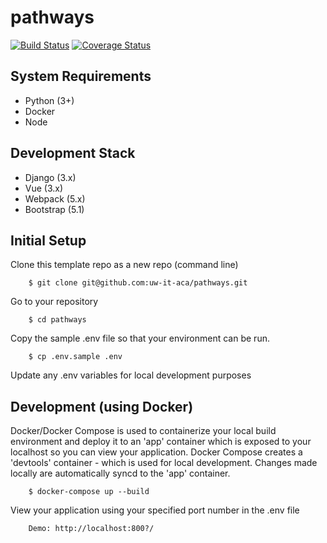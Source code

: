 # pathways

[![Build Status](https://github.com/uw-it-aca/pathways/workflows/Build%2C%20Test%20and%20Deploy/badge.svg?branch=main)](https://github.com/uw-it-aca/pathways/actions)
[![Coverage Status](https://coveralls.io/repos/github/uw-it-aca/pathways/badge.svg?branch=main)](https://coveralls.io/github/uw-it-aca/pathways?branch=main)

## System Requirements

- Python (3+)
- Docker
- Node

## Development Stack

- Django (3.x)
- Vue (3.x)
- Webpack (5.x)
- Bootstrap (5.1)

## Initial Setup

Clone this template repo as a new repo (command line)

        $ git clone git@github.com:uw-it-aca/pathways.git

Go to your repository

        $ cd pathways

Copy the sample .env file so that your environment can be run.

        $ cp .env.sample .env

Update any .env variables for local development purposes

## Development (using Docker)

Docker/Docker Compose is used to containerize your local build environment and deploy it to an 'app' container which is exposed to your localhost so you can view your application. Docker Compose creates a 'devtools' container - which is used for local development. Changes made locally are automatically syncd to the 'app' container.

        $ docker-compose up --build

View your application using your specified port number in the .env file

        Demo: http://localhost:800?/
